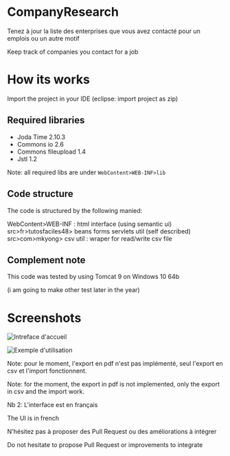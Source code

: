 # CompanyResearch

Tenez à jour la liste des enterprises que vous avez contacté pour un emplois ou un autre motif

Keep track of companies you contact for a job

# How its works

Import the project in your IDE (eclipse: import project as zip)

## Required libraries
 - Joda Time 2.10.3
 - Commons io 2.6
 - Commons fileupload 1.4
 - Jstl 1.2

Note: all required libs are under `WebContent>WEB-INF>lib`

## Code structure
The code is structured by the following manied:

WebContent>WEB-INF : html interface (using semantic ui)
src>fr>tutosfaciles48> beans forms servlets util (self described)
src>com>mkyong> csv util : wraper for read/write csv file

## Complement note
This code was tested by using Tomcat 9 on Windows 10 64b

(i am going to make other test later in the year)

# Screenshots

![Intreface d'accueil](https://scontent.tutosfaciles48.fr/assets/img/18a24267-7b6a-4b4d-9941-5fe6a49045b6.png)

![Exemple d'utilisation](https://scontent.tutosfaciles48.fr/assets/img/8de72c0b-2bbe-495a-b1ac-c5d6d61b4b5f.png)

Note: pour le moment, l'export en pdf n'est pas implémenté, seul l'export en csv et l'import fonctionnent.

Note: for the moment, the export in pdf is not implemented, only the export in csv and the import work.

Nb 2: L'interface est en français

The UI is in french

N'hésitez pas à proposer des Pull Request ou des améliorations à intégrer

Do not hesitate to propose Pull Request or improvements to integrate
